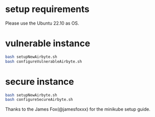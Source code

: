 # setup requirements
Please use the Ubuntu 22.10 as OS.


# vulnerable instance
```bash
bash setupNewAirbyte.sh
bash configureVulnerableAirbyte.sh
```

# secure instance
```bash
bash setupNewAirbyte.sh
bash configureSecureAirbyte.sh
```

Thanks to the James Fox(@jamesfoxxx) for the minikube setup guide.